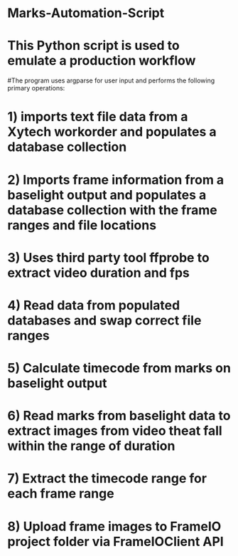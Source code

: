 # Marks-Automation-Script
# This Python script is used to emulate a production workflow
#The program uses argparse for user input and performs the following primary operations:
# 1) imports text file data from a Xytech workorder and populates a database collection 
# 2) Imports frame information from a baselight output and populates a database collection with the frame ranges and file locations
# 3) Uses third party tool ffprobe to extract video duration and fps 
# 4) Read data from populated databases and swap correct file ranges
# 5) Calculate timecode from marks on baselight output
# 6) Read marks from baselight data to extract images from video theat fall within the range of duration
# 7) Extract the timecode range for each frame range
# 8) Upload frame images to FrameIO project folder via FrameIOClient API
